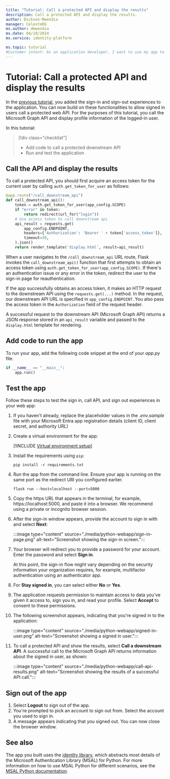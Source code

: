 ```yaml
---
title: "Tutorial: Call a protected API and display the results"
description: Call a protected API and display the results.
author: Dickson-Mwendia
manager: CelesteDG
ms.author: dmwendia
ms.date: 04/18/2024
ms.service: identity-platform

ms.topic: tutorial
#Customer intent: As an application developer, I want to use my app to call a web API, in this case Microsoft Graph. I need to know how to modify my code to call the API successfully.
---
```


# Tutorial: Call a protected API and display the results

In the [previous tutorial](tutorial-web-app-dotnet-sign-in-users.md), you added the sign-in and sign-out experiences to the application. You can now build on these functionalities to allow signed in users call a protected web API. For the purposes of this tutorial, you call the Microsoft Graph API and display profile information of the logged-in user.

In this tutorial:

> [!div class="checklist"]
>
> * Add code to call a protected downstream API
> * Run and test the application

## Call the API and display the results

To call a protected API, you should first acquire an access token for the current user by calling `auth.get_token_for_user` as follows:

```python
@app.route("/call_downstream_api")
def call_downstream_api():
    token = auth.get_token_for_user(app_config.SCOPE)
    if "error" in token:
        return redirect(url_for("login"))
    # Use access token to call downstream api
    api_result = requests.get(
        app_config.ENDPOINT,
        headers={'Authorization': 'Bearer ' + token['access_token']},
        timeout=30,
    ).json()
    return render_template('display.html', result=api_result)
``` 

When a user navigates to the `/call_downstream_api` URL route, Flask invokes the `call_downstream_api()` function that first attempts to obtain an access token using `auth.get_token_for_user(app_config.SCOPE)`. If there's an authentication issue or any error in the token, redirect the user to the sign-in page for reauthentication.

If the app successfully obtains an access token, it makes an HTTP request to the downstream API using the `requests.get(...)` method. In the request, our downstream API URL is specified in `app_config.ENDPOINT`. You also pass the access token in the `Authorization` field of the request header. 

A successful request to the downstream API (Microsoft Graph API) returns a JSON response stored in an `api_result` variable and passed to the `display.html` template for rendering. 

## Add code to run the app

To run your app, add the following code snippet at the end of your *app.py* file.

```python
if __name__ == "__main__":
    app.run()
```

## Test the app

Follow these steps to test the sign in, call API, and sign out experiences in your web app:

1. If you haven't already, replace the placeholder values in the *.env.sample* file with your Microsoft Entra app registration details (client ID, client secret, and authority URL)

1. Create a virtual environment for the app:

    [!INCLUDE [Virtual environment setup](./includes/python-web-app/virtual-environment-setup.md)]

1. Install the requirements using `pip`:

    ```shell
    pip install -r requirements.txt
    ```

1. Run the app from the command line. Ensure your app is running on the same port as the redirect URI you configured earlier.

    ```shell
    flask run --host=localhost --port=5000
    ```
1. Copy the https URL that appears in the terminal, for example, https://localhost:5000, and paste it into a browser. We recommend using a private or incognito browser session.

1. After the sign-in window appears, provide the account to sign in with and select **Next**:

    :::image type="content" source="./media/python-webapp/sign-in-page.png" alt-text="Screenshot showing the sign-in screen.":::
1. Your browser will redirect you to provide a password for your account. Enter the password and select **Sign in**.

    At this point, the sign-in flow might vary depending on the security information your organization requires, for example, multifactor authentication using an authenticator app.

1. For **Stay signed in**, you can select either **No** or **Yes**.

1. The application requests permission to maintain access to data you've given it access to, sign you in, and read your profile. Select **Accept** to consent to these permissions.

1. The following screenshot appears, indicating that you're signed in to the application:

    :::image type="content" source="./media/python-webapp/signed-in-user.png" alt-text="Screenshot showing a signed in user.":::

1. To call a protected API and show the results, select **Call a downstream API**. A successful call to the Microsoft Graph API returns information about the signed in user, as shown:

    :::image type="content" source="./media/python-webapp/call-api-results.png" alt-text="Screenshot showing the results of a successful API call.":::

## Sign out of the app

1. Select **Logout** to sign out of the app.
1. You're prompted to pick an account to sign out from. Select the account you used to sign in.
1. A message appears indicating that you signed out. You can now close the browser window.

## See also

The app you built uses the [identity library](https://identity-library.readthedocs.io/en/latest/), which abstracts most details of the Microsoft Authentication Library (MSAL) for Python. For more information on how to use MSAL Python for different scenarios, see the [MSAL Python documentation](/entra/msal/python/).